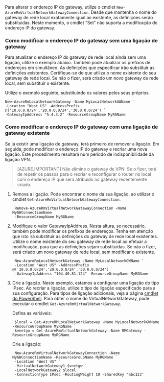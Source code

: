 Para alterar o endereço IP do gateway, utilize o cmdlet `New-AzureRmVirtualNetworkGatewayConnection`. Desde que mantenha o nome do gateway de rede local exatamente igual ao existente, as definições serão substituídas. Neste momento, o cmdlet "Set" não suporta a modificação do endereço IP do gateway.

### <a name="gwipnoconnection"></a>Como modificar o endereço IP do gateway sem uma ligação de gateway

Para atualizar o endereço IP do gateway de rede local ainda sem uma ligação, utilize o exemplo abaixo. Também pode atualizar os prefixos de endereços em simultâneo. As definições que especificar irão substituir as definições existentes. Certifique-se de que utiliza o nome existente do seu gateway de rede local. Se não o fizer, será criado um novo gateway de rede local, sem substituir o existente.

Utilize o exemplo seguinte, substituindo os valores pelos seus próprios.

    New-AzureRmLocalNetworkGateway -Name MyLocalNetworkGWName `
    -Location "West US" -AddressPrefix @('10.0.0.0/24','20.0.0.0/24','30.0.0.0/24') `
    -GatewayIpAddress "5.4.3.2" -ResourceGroupName MyRGName


### <a name="gwipwithconnection"></a>Como modificar o endereço IP do gateway com uma ligação de gateway existente

Se já existir uma ligação de gateway, terá primeiro de remover a ligação. Em seguida, pode modificar o endereço IP do gateway e recriar uma nova ligação. Este procedimento resultará num período de indisponibilidade da ligação VPN.


>[AZURE.IMPORTANT] Não elimine o gateway de VPN. Se o fizer, terá de repetir os passos para o recriar e reconfigurar o router no local com o endereço IP que será atribuído ao gateway recentemente criado.
 

1. Remova a ligação. Pode encontrar o nome da sua ligação, ao utilizar o cmdlet `Get-AzureRmVirtualNetworkGatewayConnection`.

        Remove-AzureRmVirtualNetworkGatewayConnection -Name MyGWConnectionName `
        -ResourceGroupName MyRGName

2. Modifique o valor GatewayIpAddress. Nesta altura, se necessário, também pode modificar os prefixos de endereços. Tenha em atenção que isto irá substituir as definições do gateway de rede local existentes. Utilize o nome existente do seu gateway de rede local ao efetuar a modificação, para que as definições sejam substituídas. Se não o fizer, será criado um novo gateway de rede local, sem modificar o existente.

        New-AzureRmLocalNetworkGateway -Name MyLocalNetworkGWName `
        -Location "West US" -AddressPrefix @('10.0.0.0/24','20.0.0.0/24','30.0.0.0/24') `
        -GatewayIpAddress "104.40.81.124" -ResourceGroupName MyRGName

3. Crie a ligação. Neste exemplo, estamos a configurar uma ligação do tipo IPsec. Ao recriar a ligação, utilize o tipo de ligação especificado para a sua configuração. Para tipos de ligação adicionais, veja a página [cmdlet do PowerShell](https://msdn.microsoft.com/library/mt603611.aspx).  Para obter o nome do VirtualNetworkGateway, pode executar o cmdlet `Get-AzureRmVirtualNetworkGateway`.

    Defina as variáveis:

        $local = Get-AzureRMLocalNetworkGateway -Name MyLocalNetworkGWName -ResourceGroupName MyRGName `
        $vnetgw = Get-AzureRmVirtualNetworkGateway -Name RMGateway -ResourceGroupName MyRGName

    Crie a ligação:
    
        New-AzureRmVirtualNetworkGatewayConnection -Name MyGWConnectionName -ResourceGroupName MyRGName `
        -Location "West US" `
        -VirtualNetworkGateway1 $vnetgw `
        -LocalNetworkGateway2 $local `
        -ConnectionType IPsec -RoutingWeight 10 -SharedKey 'abc123'




<!--HONumber=ago16_HO4-->


